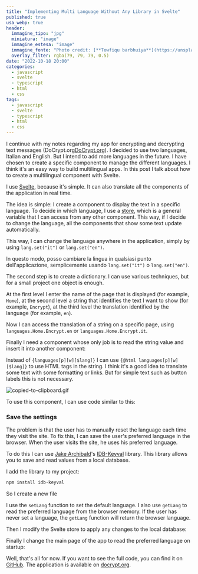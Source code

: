 ```yaml
---
title: "Implementing Multi Language Without Any Library in Svelte"
published: true
usa_webp: true
header:
  immagine_tipo: "jpg"
  miniatura: "image"
  immagine_estesa: "image"
  immagine_fonte: "Photo credit: [**Towfiqu barbhuiya**](https://unsplash.com/@towfiqu999999)"
  overlay_filter: rgba(79, 79, 79, 0.5)
date: "2022-10-18 20:00"
categories:
  - javascript
  - svelte
  - typescript
  - html
  - css
tags:
  - javascript
  - svelte
  - typescript
  - html
  - css
---
```


I continue with my notes regarding my app for encrypting and decrypting text messages (DoCrypt.org[DoCrypt.org](https://docrypt.org/)). I decided to use two languages, Italian and English. But I intend to add more languages in the future. I have chosen to create a specific component to manage the different languages. I think it's an easy way to build multilingual apps. In this post I talk about how to create a multilingual component with Svelte.

I use [Svelte](https://svelte.dev/), because it's simple. It can also translate all the components of the application in real time.

The idea is simple: I create a component to display the text in a specific language. To decide in which language, I use a [store](https://svelte.dev/docs#run-time-svelte-store), which is a general variable that I can access from any other component. This way, if I decide to change the language, all the components that show some text update automatically.

<script src="https://gist.github.com/el3um4s/35c364a2044a0419468cfdfd5117bda3.js"></script>

This way, I can change the language anywhere in the application, simply by using `lang.set("it")` or `lang.set("en")`.

In questo modo, posso cambiare la lingua in qualsiasi punto dell'applicazione, semplicemente usando `lang.set("it")` o `lang.set("en")`.

The second step is to create a dictionary. I can use various techniques, but for a small project one object is enough.

<script src="https://gist.github.com/el3um4s/e40ef73c445c5a7df96a4c033630839d.js"></script>

At the first level I enter the name of the page that is displayed (for example, `Home`), at the second level a string that identifies the text I want to show (for example, `Encrypt`), at the third level the translation identified by the language (for example, `en`).

Now I can access the translation of a string on a specific page, using `languages.Home.Encrypt.en` or `languages.Home.Encrypt.it`.

Finally I need a component whose only job is to read the string value and insert it into another component:

<script src="https://gist.github.com/el3um4s/da97bf7c944499f2b0981516a2209c5d.js"></script>

Instead of `{languages[p][w][$lang]}` I can use `{@html languages[p][w][$lang]}` to use HTML tags in the string. I think it's a good idea to translate some text with some formatting or links. But for simple text such as button labels this is not necessary.

![copied-to-clipboard.gif](https://raw.githubusercontent.com/el3um4s/strani-anelli-blog/master/_posts/2022/2022-10-18-come-creare-componenti-multilingue-con-svelte/change-lang.gif)

To use this component, I can use code similar to this:

<script src="https://gist.github.com/el3um4s/1c9a47f569b81275daf7176bf1772b66.js"></script>

### Save the settings

The problem is that the user has to manually reset the language each time they visit the site. To fix this, I can save the user's preferred language in the browser. When the user visits the site, he uses his preferred language.

To do this I can use [Jake Archibald](https://github.com/jakearchibald)'s [IDB-Keyval](https://www.npmjs.com/package/idb-keyval) library. This library allows you to save and read values from a local database.

I add the library to my project:

```bash
npm install idb-keyval
```

So I create a new file

<script src="https://gist.github.com/el3um4s/cbeb3bb1bec50a9209a9020ea7dbfbd8.js"></script>

I use the `setLang` function to set the default language. I also use `getLang` to read the preferred language from the browser memory. If the user has never set a language, the `getLang` function will return the browser language.

Then I modify the Svelte store to apply any changes to the local database:

<script src="https://gist.github.com/el3um4s/2e5f8936104fc19620813f0d9b0f7232.js"></script>

Finally I change the main page of the app to read the preferred language on startup:

<script src="https://gist.github.com/el3um4s/310626c7f17a443bdef3f7fc5114b6de.js"></script>

Well, that's all for now. If you want to see the full code, you can find it on [GitHub](https://github.com/el3um4s/docrypt). The application is available on [docrypt.org](https://docrypt.org/).
